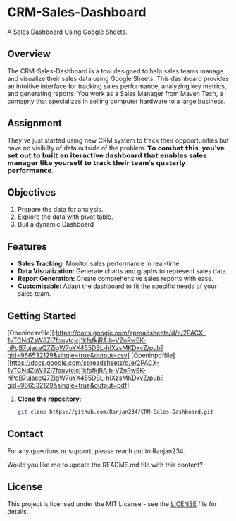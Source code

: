 # CRM-Sales-Dashboard

A Sales Dashboard Using Google Sheets.

## Overview

The CRM-Sales-Dashboard is a tool designed to help sales teams manage and visualize their sales data using Google Sheets. This dashboard provides an intuitive interface for tracking sales performance, analyzing key metrics, and generating reports.
You work as a Sales Manager from Maven Tech, a comapny that specializes in selling computer hardware to a large business.

## Assignment
They've just started using new CRM system to track their oppoortunities but have no visibilty of data outside of the problem.
𝗧𝗼 𝗰𝗼𝗺𝗯𝗮𝘁 𝘁𝗵𝗶𝘀, 𝘆𝗼𝘂'𝘃𝗲 𝘀𝗲𝘁 𝗼𝘂𝘁 𝘁𝗼 𝗯𝘂𝗶𝗹𝘁 𝗮𝗻 𝗶𝘁𝗲𝗿𝗮𝗰𝘁𝗶𝘃𝗲 𝗱𝗮𝘀𝗵𝗯𝗼𝗮𝗿𝗱 𝘁𝗵𝗮𝘁 𝗲𝗻𝗮𝗯𝗹𝗲𝘀 𝘀𝗮𝗹𝗲𝘀 𝗺𝗮𝗻𝗮𝗴𝗲𝗿 𝗹𝗶𝗸𝗲 𝘆𝗼𝘂𝗿𝘀𝗲𝗹𝗳 𝘁𝗼 𝘁𝗿𝗮𝗰𝗸 𝘁𝗵𝗲𝗶𝗿 𝘁𝗲𝗮𝗺'𝘀 𝗾𝘂𝗮𝘁𝗲𝗿𝗹𝘆 𝗽𝗲𝗿𝗳𝗼𝗿𝗺𝗮𝗻𝗰𝗲.

## Objectives
1. Prepare the data for analysis.
2. Explore the data with pivot table.
3. Buil a dynamic Dashboard

## Features

- **Sales Tracking:** Monitor sales performance in real-time.
- **Data Visualization:** Generate charts and graphs to represent sales data.
- **Report Generation:** Create comprehensive sales reports with ease.
- **Customizable:** Adapt the dashboard to fit the specific needs of your sales team.

## Getting Started

[Openincsvfile][:https://docs.google.com/spreadsheets/d/e/2PACX-1vTCNdZsW8Zi7fouytcjcj1kfsfkjRAIb-VZnRwEK-nPqB7ujaceQ7ZigW7uYX455DSL-hIXzsMKDxvZ/pub?gid=966532129&single=true&output=csv]
[Openinpdffile][https://docs.google.com/spreadsheets/d/e/2PACX-1vTCNdZsW8Zi7fouytcjcj1kfsfkjRAIb-VZnRwEK-nPqB7ujaceQ7ZigW7uYX455DSL-hIXzsMKDxvZ/pub?gid=966532129&single=true&output=pdf]

1. **Clone the repository:**
   ```sh
   git clone https://github.com/Ranjan234/CRM-Sales-Dashboard.git
   
## Contact
For any questions or support, please reach out to Ranjan234.

Would you like me to update the README.md file with this content?
## License

This project is licensed under the MIT License - see the [LICENSE](LICENSE) file for details.

   
